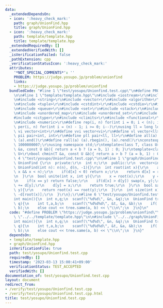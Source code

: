 ```yaml
---
data:
  _extendedDependsOn:
  - icon: ':heavy_check_mark:'
    path: graph/UnionFind.hpp
    title: graph/UnionFind.hpp
  - icon: ':heavy_check_mark:'
    path: template/template.hpp
    title: template/template.hpp
  _extendedRequiredBy: []
  _extendedVerifiedWith: []
  _isVerificationFailed: false
  _pathExtension: cpp
  _verificationStatusIcon: ':heavy_check_mark:'
  attributes:
    '*NOT_SPECIAL_COMMENTS*': ''
    PROBLEM: https://judge.yosupo.jp/problem/unionfind
    links:
    - https://judge.yosupo.jp/problem/unionfind
  bundledCode: "#line 1 \"test/yosupo/Unionfind.test.cpp\"\n#define PROBLEM \"https://judge.yosupo.jp/problem/unionfind\"\
    \n\n#line 1 \"template/template.hpp\"\n#include <iostream>\r\n#include <cmath>\r\
    \n#include <string>\r\n#include <vector>\r\n#include <algorithm>\r\n#include <utility>\r\
    \n#include <tuple>\r\n#include <cstdint>\r\n#include <cstdio>\r\n#include <map>\r\
    \n#include <queue>\r\n#include <set>\r\n#include <stack>\r\n#include <deque>\r\
    \n#include <unordered_map>\r\n#include <unordered_set>\r\n#include <bitset>\r\n\
    #include <cctype>\r\n#include <climits>\r\n#include <functional>\r\n#include <cassert>\r\
    \n#include <numeric>\r\n#define rep(i, n) for(int i = 0; i < (n); i++)\r\n#define\
    \ per(i, n) for(int i = (n) - 1; i >= 0; i--)\r\nusing ll = long long;\r\n#define\
    \ vi vector<int>\r\n#define vvi vector<vi>\r\n#define vl vector<ll>\r\n#define\
    \ pii pair<int, int>\r\n#define pll pair<ll, ll>\r\n#define all(a) (a).begin(),\
    \ (a).end()\r\n#define rall(a) (a).rbegin(), (a).rend()\r\nconstexpr int mod =\
    \ 1000000007;\r\nusing namespace std;\r\ntemplate<class T, class U>\r\nbool chmax(T\
    \ &a, const U &b){ return a < b ? (a = b, 1) : 0; }\r\ntemplate<class T, class\
    \ U>\r\nbool chmin(T &a, const U &b){ return a > b ? (a = b, 1) : 0; }\n#line\
    \ 4 \"test/yosupo/Unionfind.test.cpp\"\n\n#line 1 \"graph/UnionFind.hpp\"\nstruct\
    \ UnionFind {\r\n  private:\r\n  int n;\r\n  public:\r\n  vector<int> d;\r\n \
    \ UnionFind(int n): n(n), d(n, -1){}\r\n  int root(int x){\r\n    assert(0 <=\
    \ x && x < n);\r\n    if(d[x] < 0) return x;\r\n    return d[x] = root(d[x]);\r\
    \n  }\r\n  bool unite(int x, int y){\r\n    x = root(x);\r\n    y = root(y);\r\
    \n    if(x == y) return false;\r\n    if(d[x] > d[y]) swap(x, y);\r\n    d[x]\
    \ += d[y];\r\n    d[y] = x;\r\n    return true;\r\n  }\r\n  bool same(int x, int\
    \ y){\r\n    return root(x) == root(y);\r\n  }\r\n  int size(int x){\r\n    return\
    \ -d[root(x)];\r\n  }\r\n};\r\n#line 6 \"test/yosupo/Unionfind.test.cpp\"\n\n\
    int main(){\n  int n,q;\n  scanf(\"%d%d\", &n, &q);\n  UnionFind tree(n);\n  rep(i,\
    \ q){\n    int t,a,b;\n    scanf(\"%d%d%d\", &t, &a, &b);\n    if(!t) tree.unite(a,\
    \ b);\n    else cout << tree.same(a, b) << \"\\n\";\n  }\n}\n"
  code: "#define PROBLEM \"https://judge.yosupo.jp/problem/unionfind\"\n\n#include\
    \ \"../../template/template.hpp\"\n\n#include \"../../graph/UnionFind.hpp\"\n\n\
    int main(){\n  int n,q;\n  scanf(\"%d%d\", &n, &q);\n  UnionFind tree(n);\n  rep(i,\
    \ q){\n    int t,a,b;\n    scanf(\"%d%d%d\", &t, &a, &b);\n    if(!t) tree.unite(a,\
    \ b);\n    else cout << tree.same(a, b) << \"\\n\";\n  }\n}"
  dependsOn:
  - template/template.hpp
  - graph/UnionFind.hpp
  isVerificationFile: true
  path: test/yosupo/Unionfind.test.cpp
  requiredBy: []
  timestamp: '2023-03-13 15:00:41+09:00'
  verificationStatus: TEST_ACCEPTED
  verifiedWith: []
documentation_of: test/yosupo/Unionfind.test.cpp
layout: document
redirect_from:
- /verify/test/yosupo/Unionfind.test.cpp
- /verify/test/yosupo/Unionfind.test.cpp.html
title: test/yosupo/Unionfind.test.cpp
---
```

